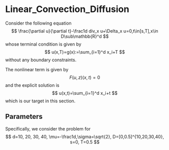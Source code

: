 

# Linear_Convection_Diffusion

Consider the following equation
$$
\frac{\partial u}{\partial t}-\frac1d div_x u+\Delta_x u=0,t\in[s,T],x\in D\sub\mathbb{R}^d
$$
whose terminal condition is given by
$$
u(x,T)=g(x):=\sum_{i=1}^d x_i+T
$$
without any boundary constraints.

The nonlinear term is given by
$$
F(u,z)(x,t)=0
$$
and the explicit solution is
$$
u(x,t)=\sum_{i=1}^d x_i+t
$$
which is our target in this section.

## Parameters

Specifically, we consider the problem for
$$
d=10, 20, 30, 40, \mu=-\frac1d,\sigma=\sqrt{2}, D=[0,0.5]^{10,20,30,40}, s=0, T=0.5
$$


